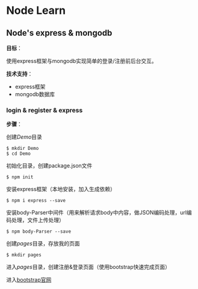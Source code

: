  # Node Learn

 ## Node's express & mongodb
**目标**：

使用express框架与mongodb实现简单的登录/注册前后台交互。

**技术支持**：

-   express框架
-   mongodb数据库

### login & register & express

**步骤**：

创建*Demo*目录

    $ mkdir Demo
    $ cd Demo

初始化目录，创建package.json文件

    $ npm init

安装express框架（本地安装，加入生成依赖）

    $ npm i express --save

安装body-Parser中间件（用来解析请求body中内容，做JSON编码处理，url编码处理，文件上传处理）

    $ npm body-Parser --save

创建*pages*目录，存放我的页面

    $ mkdir pages

进入*pages*目录，创建注册&登录页面（使用bootstrap快速完成页面）

进入[bootstrap官网](http://getbootstrap.com/css/#forms)